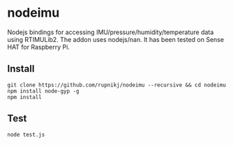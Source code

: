 # nodeimu

Nodejs bindings for accessing IMU/pressure/humidity/temperature data using RTIMULib2. The addon uses nodejs/nan. It has been tested on Sense HAT for Raspberry Pi.

## Install

```
git clone https://github.com/rupnikj/nodeimu --recursive && cd nodeimu
npm install node-gyp -g
npm install
```

## Test

```
node test.js
```
